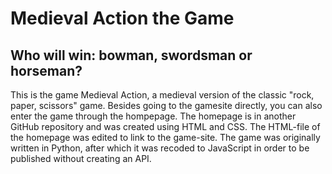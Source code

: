 # Medieval Action the Game

## Who will win: bowman, swordsman or horseman?
This is the game Medieval Action, a medieval version of the classic "rock, paper, scissors" game. 
Besides going to the gamesite directly, you can also enter the game through the hompepage.
The homepage is in another GitHub repository and was created using HTML and CSS.
The HTML-file of the homepage was edited to link to the game-site.
The game was originally written in Python, after which it was recoded to JavaScript in order to be published without creating an API.
